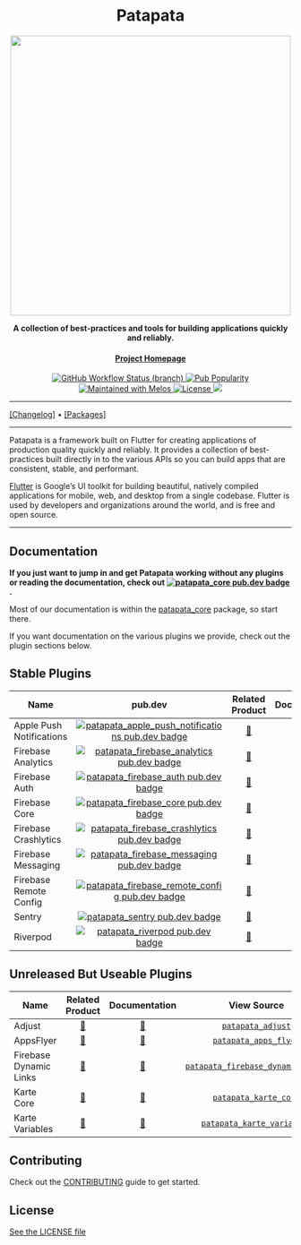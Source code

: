 <div align="center">
  <h1>Patapata</h1>

  <div align="center">
      <img src="https://github.com/gree/patapata/raw/main/assets/logo_pata2_horizontal.png" width="500"/>
  </div>

  <p>
    <strong>A collection of best-practices and tools for building applications quickly and reliably.</strong>
  </p>

  <h4>
    <a href="https://github.com/gree/patapata">Project Homepage</a>
  </h4>

  <p align="center">
    <a href="https://github.com/gree/patapata/actions">
      <img alt="GitHub Workflow Status (branch)" src="https://img.shields.io/github/actions/workflow/status/gree/patapata/check.yml?branch=main"/>
    </a>
    <a href="https://pub.dev/packages/patapata_core">
      <img alt="Pub Popularity" src="https://img.shields.io/pub/popularity/patapata_core?"/>
    </a>
    <a href="https://github.com/invertase/melos">
      <img src="https://img.shields.io/badge/maintained%20with-melos-f700ff.svg" alt="Maintained with Melos" />
    </a>
    <a href="LICENSE">
      <img alt="License" src="https://img.shields.io/github/license/gree/patapata"/>
    </a>
    <a href="https://codecov.io/gh/gree/patapata">
      <img src="https://codecov.io/gh/gree/patapata/branch/main/graph/badge.svg"/>
    </a>
  </p>

</div>

---

[[Changelog]](https://github.com/gree/patapata/blob/main/CHANGELOG.md) • [[Packages]](https://pub.dev/publishers/gree.co.jp/packages)

---

Patapata is a framework built on Flutter for creating applications of production quality quickly and reliably.
It provides a collection of best-practices built directly in to the various APIs so you can build apps that are consistent, stable, and performant.

[Flutter](https://flutter.dev) is Google’s UI toolkit for building beautiful, natively compiled applications for mobile,
web, and desktop from a single codebase. Flutter is used by developers and organizations around the world, and is free
and open source.

---

## Documentation

**If you just want to jump in and get Patapata working without any plugins or reading the documentation, check out [![patapata_core pub.dev badge](https://img.shields.io/pub/v/patapata_core.svg?label=patapata_core)](https://pub.dev/packages/patapata_core).**

Most of our documentation is within the [patapata_core](https://github.com/gree/patapata/blob/main/packages/patapata_core/README.md) package, so start there.

If you want documentation on the various plugins we provide, check out the plugin sections below.

## Stable Plugins

| Name                   | pub.dev                                                                                                                                             | Related Product                                                                                                                                                             | Documentation                                                     | View Source                                                                                                                     | Android | iOS | Web | MacOS | Windows | Linux
|------------------------|:-----------------------------------------------------------------------------------------------------------------------------------------------------:|:------------------------------------------------------------------------------------------------------------------------------------------------------------------------------:|:-------------------------------------------------------------------:|:---------------------------------------------------------------------------------------------------------------------------------:|:---------:|:-----:|:-----:|:-------:|:-------:|:-------:|
| Apple Push Notifications | [![patapata_apple_push_notifications pub.dev badge](https://img.shields.io/pub/v/patapata_apple_push_notifications.svg)](https://pub.dev/packages/patapata_apple_push_notifications) | [🔗](https://developer.apple.com/documentation/usernotifications/registering_your_app_with_apns) | [📖](https://pub.dev/documentation/patapata_apple_push_notifications/latest/) | [`patapata_apple_push_notifications`](https://github.com/gree/patapata/tree/main/packages/patapata_apple_push_notifications) | ✖︎ | ✔ | ✖︎ | ✔ | ✖︎ | ✖︎ |
| Firebase Analytics | [![patapata_firebase_analytics pub.dev badge](https://img.shields.io/pub/v/patapata_firebase_analytics.svg)](https://pub.dev/packages/patapata_firebase_analytics) | [🔗](https://firebase.google.com/docs/flutter/setup) | [📖](https://pub.dev/documentation/patapata_firebase_analytics/latest/) | [`patapata_firebase_analytics`](https://github.com/gree/patapata/tree/main/packages/patapata_firebase_analytics) | ✔ | ✔ | ✔ | β | ✖︎ | ✖︎ |
| Firebase Auth | [![patapata_firebase_auth pub.dev badge](https://img.shields.io/pub/v/patapata_firebase_auth.svg)](https://pub.dev/packages/patapata_firebase_auth) | [🔗](https://firebase.google.com/docs/flutter/setup) | [📖](https://pub.dev/documentation/patapata_firebase_auth/latest/) | [`patapata_firebase_auth`](https://github.com/gree/patapata/tree/main/packages/patapata_firebase_auth) | ✔ | ✔ | ✔ | β | ✖︎ | ✖︎ |
| Firebase Core | [![patapata_firebase_core pub.dev badge](https://img.shields.io/pub/v/patapata_firebase_core.svg)](https://pub.dev/packages/patapata_firebase_core) | [🔗](https://firebase.google.com/docs/flutter/setup) | [📖](https://pub.dev/documentation/patapata_firebase_core/latest/) | [`patapata_firebase_core`](https://github.com/gree/patapata/tree/main/packages/patapata_firebase_core) | ✔ | ✔ | ✔ | β | ✖︎ | ✖︎ |
| Firebase Crashlytics | [![patapata_firebase_crashlytics pub.dev badge](https://img.shields.io/pub/v/patapata_firebase_crashlytics.svg)](https://pub.dev/packages/patapata_firebase_crashlytics) | [🔗](https://firebase.google.com/docs/flutter/setup) | [📖](https://pub.dev/documentation/patapata_firebase_crashlytics/latest/) | [`patapata_firebase_crashlytics`](https://github.com/gree/patapata/tree/main/packages/patapata_firebase_crashlytics) | ✔ | ✔ | ✔ | β | ✖︎ | ✖︎ |
| Firebase Messaging | [![patapata_firebase_messaging pub.dev badge](https://img.shields.io/pub/v/patapata_firebase_messaging.svg)](https://pub.dev/packages/patapata_firebase_messaging) | [🔗](https://firebase.google.com/docs/flutter/setup) | [📖](https://pub.dev/documentation/patapata_firebase_messaging/latest/) | [`patapata_firebase_messaging`](https://github.com/gree/patapata/tree/main/packages/patapata_firebase_messaging) | ✔ | ✔ | ✔ | β | ✖︎ | ✖︎ |
| Firebase Remote Config | [![patapata_firebase_remote_config pub.dev badge](https://img.shields.io/pub/v/patapata_firebase_remote_config.svg)](https://pub.dev/packages/patapata_firebase_remote_config) | [🔗](https://firebase.google.com/docs/flutter/setup) | [📖](https://pub.dev/documentation/patapata_firebase_remote_config/latest/) | [`patapata_firebase_remote_config`](https://github.com/gree/patapata/tree/main/packages/patapata_firebase_remote_config) | ✔ | ✔ | ✔ | β | ✖︎ | ✖︎ |
| Sentry | [![patapata_sentry pub.dev badge](https://img.shields.io/pub/v/patapata_sentry.svg)](https://pub.dev/packages/patapata_sentry) | [🔗](https://sentry.io/welcome/) | [📖](https://pub.dev/documentation/patapata_sentry/latest/) | [`patapata_sentry`](https://github.com/gree/patapata/tree/main/packages/patapata_sentry) | ✔ | ✔ | ✔ | β | ✖︎ | ✖︎ |
| Riverpod | [![patapata_riverpod pub.dev badge](https://img.shields.io/pub/v/patapata_riverpod.svg)](https://pub.dev/packages/patapata_riverpod) | [🔗](https://riverpod.dev/) | [📖](https://pub.dev/documentation/patapata_riverpod/latest/) | [`patapata_riverpod`](https://github.com/gree/patapata/tree/main/packages/patapata_riverpod) | ✔ | ✔ | ✔ | ✔ | ✔ | ✔ |

## Unreleased But Useable Plugins
| Name                   | Related Product                                                                                                                                                             | Documentation                                                     | View Source                                                                                                                     | Android | iOS | Web | MacOS | Windows | Linux
|------------------------|:------------------------------------------------------------------------------------------------------------------------------------------------------------------------------:|:-------------------------------------------------------------------:|:---------------------------------------------------------------------------------------------------------------------------------:|:---------:|:-----:|:-----:|:-------:|:-------:|:-------:|
| Adjust | [🔗](https://www.adjust.com/) | [📖](https://pub.dev/documentation/patapata_adjust/latest/) | [`patapata_adjust`](https://github.com/gree/patapata/tree/main/packages/patapata_adjust) | ✔ | ✔ | ✔ | ✖︎ | ✖︎ | ✖︎ |
| AppsFlyer | [🔗](https://www.appsflyer.com/) | [📖](https://pub.dev/documentation/patapata_apps_flyer/latest/) | [`patapata_apps_flyer`](https://github.com/gree/patapata/tree/main/packages/patapata_apps_flyer) | ✔ | ✔ | ✖︎ | ✖︎ | ✖︎ | ✖︎ |
| Firebase Dynamic Links | [🔗](https://firebase.google.com/docs/flutter/setup) | [📖](https://pub.dev/documentation/patapata_firebase_dynamic_links/latest/) | [`patapata_firebase_dynamic_links`](https://github.com/gree/patapata/tree/main/packages/patapata_firebase_dynamic_links) | ✔ | ✔ | ✔ | β | ✖︎ | ✖︎ |
| Karte Core | [🔗](https://karte.io/) | [📖](https://pub.dev/documentation/patapata_karte_core/latest/) | [`patapata_karte_core`](https://github.com/gree/patapata/tree/main/packages/patapata_karte_core) | ✔ | ✔ | ✔ | β | ✖︎ | ✖︎ |
| Karte Variables | [🔗](https://karte.io/) | [📖](https://pub.dev/documentation/patapata_karte_variables/latest/) | [`patapata_karte_variables`](https://github.com/gree/patapata/tree/main/packages/patapata_karte_variables) | ✔ | ✔ | ✔ | β | ✖︎ | ✖︎ |

## Contributing

Check out the [CONTRIBUTING](https://github.com/gree/patapata/blob/main/CONTRIBUTING.md) guide to get started.

## License

[See the LICENSE file](https://github.com/gree/patapata/blob/main/LICENSE)
